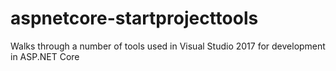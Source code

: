 # aspnetcore-startprojecttools
Walks through a number of tools used in Visual Studio 2017 for development in ASP.NET Core
